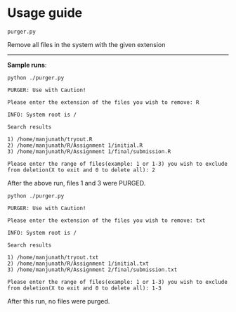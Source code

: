# Usage guide

    purger.py

Remove all files in the system with the given extension

***

**Sample runs**: 

    python ./purger.py 

    PURGER: Use with Caution!

    Please enter the extension of the files you wish to remove: R

    INFO: System root is /

    Search results

    1) /home/manjunath/tryout.R
    2) /home/manjunath/R/Assignment 1/initial.R
    3) /home/manjunath/R/Assignment 1/final/submission.R

    Please enter the range of files(example: 1 or 1-3) you wish to exclude from deletion(X to exit and 0 to delete all): 2
After the above run, files 1 and 3 were PURGED.

    python ./purger.py 

    PURGER: Use with Caution!
    
    Please enter the extension of the files you wish to remove: txt

    INFO: System root is /

    Search results

    1) /home/manjunath/tryout.txt
    2) /home/manjunath/R/Assignment 1/initial.txt
    3) /home/manjunath/R/Assignment 2/final/submission.txt

    Please enter the range of files(example: 1 or 1-3) you wish to exclude from deletion(X to exit and 0 to delete all): 1-3
After this run, no files were purged.

